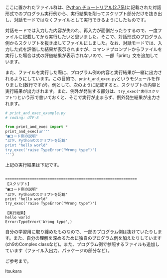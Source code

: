 ここに置かれたファイル群は、[Python チュートリアル(2.7系)](http://docs.python.jp/2.7/tutorial/index.html)に記載された対話形式でのプログラム実行例から、実行結果を削ってスクリプト部分だけを抜き出し、対話モードではなくファイルとして実行できるようにしたものです。

対話モードでは入力した内容が失われ、再入力が面倒だったりするので、一度ファイルに記載してから実行したいと思いました。そこで、対話形式のプログラム例からスクリプトを抜き出してファイルにしました。なお、対話モードでは、入力した式を評価した結果が表示されますが、コマンドプロンプトからファイルを実行した場合は式の評価結果が表示されないので、一部「print」文を追加しています。

また、ファイルを実行した際に、プログラム例の内容と実行結果が一緒に出力されるようにしています。この目的で、`print_and_exec.py`というモジュールを作りました(数行ですが)。例として、次のように記載すると、スクリプトの内容と実行結果が出力されます。また、例外が発生する部分は、`try_exec("実行スクリプト")`という形で書いておくと、そこで実行が止まらず、例外発生結果が出力されます。

~~~python
# print_and_exec_example.py
# coding: UTF-8

from print_and_exec import *
print_and_exec(ur'''
"■コード例の説明"
"以下、Pythonのスクリプトを記載"
print "hello world"
try_exec('raise TypeError("Wrong type")')
''')
~~~
上記の実行結果は下記です。
~~~

===========================================================
【スクリプト】
"■コード例の説明"
"以下、Pythonのスクリプトを記載"
print "hello world"
try_exec('raise TypeError("Wrong type")')

【実行結果】
hello world
Error:TypeError('Wrong type',)
~~~

自分の学習用に取り纏めたものなので、一部のプログラム例は抜けていたりします。また、自分の理解を深めるために独自のプログラム例を加えたりしています(ch9のComplex classなど)。また、プログラム例で参照するファイルも追加しています（ファイル入出力、パッケージの部分など）。

ご参考まで。 

Itsukara

